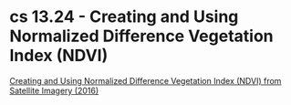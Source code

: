 # cs 13.24 - Creating and Using Normalized Difference Vegetation Index (NDVI)

[Creating and Using Normalized Difference Vegetation Index (NDVI) from Satellite Imagery (2016)](https://appliedsciences.nasa.gov/join-mission/training/english/arset-creating-and-using-normalized-difference-vegetation-index-ndvi)

